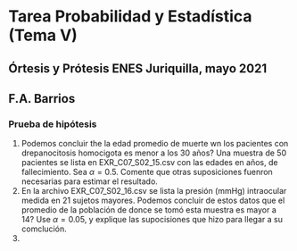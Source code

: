 # Tarea Probabilidad y Estadística (Tema V)  
## Órtesis y Prótesis ENES Juriquilla, mayo 2021  
## F.A. Barrios  
### Prueba de hipótesis  
1. Podemos concluir the la edad promedio de muerte wn los pacientes con drepanocitosis homocigota es menor a los 30 años? Una muestra de 50 pacientes se lista en EXR_C07_S02_15.csv con las edades en años, de fallecimiento. Sea $\alpha = 0.5$. Comente que otras suposiciones fuenron necesarias para estimar el resultado.  
2. En la archivo EXR_C07_S02_16.csv se lista la presión (mmHg) intraocular medida en 21 sujetos mayores. Podemos concluir de estos datos que el promedio de la población de donce se tomó esta muestra es mayor a 14? Use $\alpha = 0.05$, y explique las supocisiones que hizo para llegar a su comclución.  
3. 
